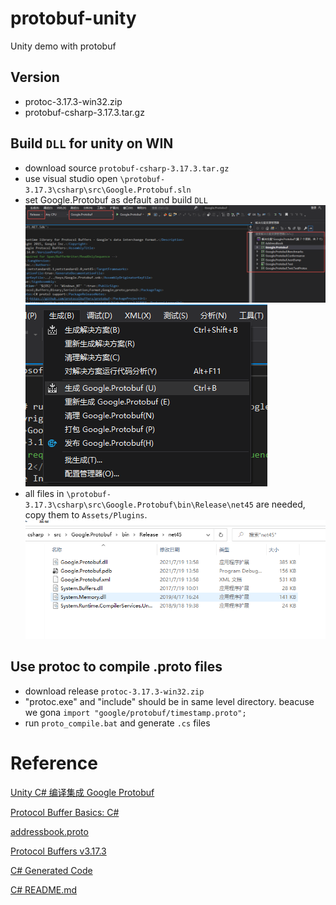 # protobuf-unity

Unity demo with protobuf

## Version

* protoc-3.17.3-win32.zip
* protobuf-csharp-3.17.3.tar.gz

## Build `DLL` for unity on WIN

* download source `protobuf-csharp-3.17.3.tar.gz`
* use visual studio open `\protobuf-3.17.3\csharp\src\Google.Protobuf.sln`
* set Google.Protobuf as default and build `DLL`
![image_text](https://github.com/zhang0xf/protobuf-unity/blob/main/image/choose_google_protobuf_as_default.png)
![image_text](https://github.com/zhang0xf/protobuf-unity/blob/main/image/compile_dll.PNG)
* all files in `\protobuf-3.17.3\csharp\src\Google.Protobuf\bin\Release\net45` are needed, copy them to `Assets/Plugins`.
![image_text](https://github.com/zhang0xf/protobuf-unity/blob/main/image/files_neededby_unity.PNG)

## Use protoc to compile .proto files

* download release `protoc-3.17.3-win32.zip`
* "protoc.exe" and "include" should be in same level directory. beacuse we gona `import "google/protobuf/timestamp.proto";`
* run `proto_compile.bat` and generate `.cs` files

# Reference

[Unity C# 编译集成 Google Protobuf](https://john.js.org/2020/11/17/CSharp-Compile-With-Google-Protobuf/)

[Protocol Buffer Basics: C#](https://developers.google.com/protocol-buffers/docs/csharptutorial)

[addressbook.proto](https://github.com/protocolbuffers/protobuf/blob/master/examples/addressbook.proto)

[Protocol Buffers v3.17.3](https://github.com/protocolbuffers/protobuf/releases/tag/v3.17.3)

[C# Generated Code](https://developers.google.com/protocol-buffers/docs/reference/csharp-generated)

[C# README.md](https://github.com/protocolbuffers/protobuf/tree/master/csharp)
